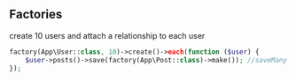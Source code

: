 ## Factories

create 10 users and attach a relationship to each user

```php
factory(App\User::class, 10)->create()->each(function ($user) {
    $user->posts()->save(factory(App\Post::class)->make()); //saveMany also available
});
```

